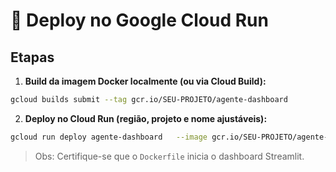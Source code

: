 # 🚀 Deploy no Google Cloud Run

## Etapas

1. **Build da imagem Docker localmente (ou via Cloud Build):**
```bash
gcloud builds submit --tag gcr.io/SEU-PROJETO/agente-dashboard
```

2. **Deploy no Cloud Run (região, projeto e nome ajustáveis):**
```bash
gcloud run deploy agente-dashboard   --image gcr.io/SEU-PROJETO/agente-dashboard   --platform managed   --region us-central1   --allow-unauthenticated
```

> Obs: Certifique-se que o `Dockerfile` inicia o dashboard Streamlit.